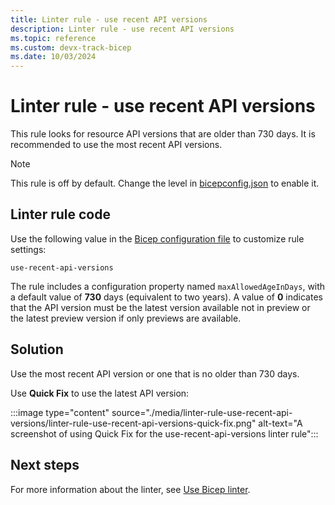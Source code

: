```yaml
---
title: Linter rule - use recent API versions
description: Linter rule - use recent API versions
ms.topic: reference
ms.custom: devx-track-bicep
ms.date: 10/03/2024
---
```


# Linter rule - use recent API versions

This rule looks for resource API versions that are older than 730 days. It is recommended to use the most recent API versions.

> [!NOTE]
> This rule is off by default. Change the level in [bicepconfig.json](./bicep-config-linter.md) to enable it.

## Linter rule code

Use the following value in the [Bicep configuration file](bicep-config-linter.md) to customize rule settings:

`use-recent-api-versions`

The rule includes a configuration property named `maxAllowedAgeInDays`, with a default value of **730** days (equivalent to two years). A value of **0** indicates that the API version must be the latest version available not in preview or the latest preview version if only previews are available.

## Solution

Use the most recent API version or one that is no older than 730 days.

Use **Quick Fix** to use the latest API version:

:::image type="content" source="./media/linter-rule-use-recent-api-versions/linter-rule-use-recent-api-versions-quick-fix.png" alt-text="A screenshot of using Quick Fix for the use-recent-api-versions linter rule":::

## Next steps

For more information about the linter, see [Use Bicep linter](./linter.md).
